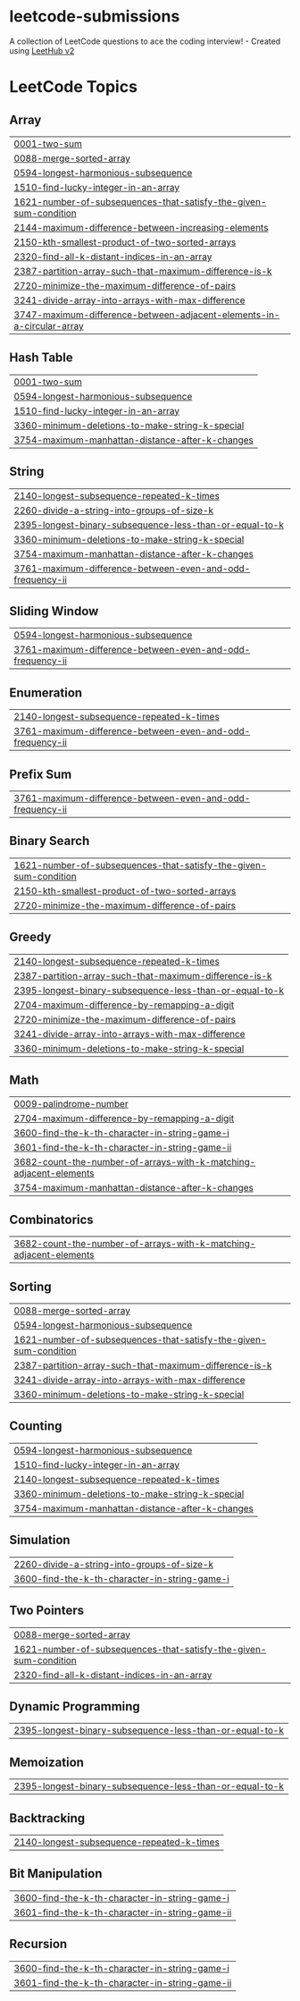 # leetcode-submissions
A collection of LeetCode questions to ace the coding interview! - Created using [LeetHub v2](https://github.com/arunbhardwaj/LeetHub-2.0)

<!---LeetCode Topics Start-->
# LeetCode Topics
## Array
|  |
| ------- |
| [0001-two-sum](https://github.com/Sumdiboii/leetcode-submissions/tree/master/0001-two-sum) |
| [0088-merge-sorted-array](https://github.com/Sumdiboii/leetcode-submissions/tree/master/0088-merge-sorted-array) |
| [0594-longest-harmonious-subsequence](https://github.com/Sumdiboii/leetcode-submissions/tree/master/0594-longest-harmonious-subsequence) |
| [1510-find-lucky-integer-in-an-array](https://github.com/Sumdiboii/leetcode-submissions/tree/master/1510-find-lucky-integer-in-an-array) |
| [1621-number-of-subsequences-that-satisfy-the-given-sum-condition](https://github.com/Sumdiboii/leetcode-submissions/tree/master/1621-number-of-subsequences-that-satisfy-the-given-sum-condition) |
| [2144-maximum-difference-between-increasing-elements](https://github.com/Sumdiboii/leetcode-submissions/tree/master/2144-maximum-difference-between-increasing-elements) |
| [2150-kth-smallest-product-of-two-sorted-arrays](https://github.com/Sumdiboii/leetcode-submissions/tree/master/2150-kth-smallest-product-of-two-sorted-arrays) |
| [2320-find-all-k-distant-indices-in-an-array](https://github.com/Sumdiboii/leetcode-submissions/tree/master/2320-find-all-k-distant-indices-in-an-array) |
| [2387-partition-array-such-that-maximum-difference-is-k](https://github.com/Sumdiboii/leetcode-submissions/tree/master/2387-partition-array-such-that-maximum-difference-is-k) |
| [2720-minimize-the-maximum-difference-of-pairs](https://github.com/Sumdiboii/leetcode-submissions/tree/master/2720-minimize-the-maximum-difference-of-pairs) |
| [3241-divide-array-into-arrays-with-max-difference](https://github.com/Sumdiboii/leetcode-submissions/tree/master/3241-divide-array-into-arrays-with-max-difference) |
| [3747-maximum-difference-between-adjacent-elements-in-a-circular-array](https://github.com/Sumdiboii/leetcode-submissions/tree/master/3747-maximum-difference-between-adjacent-elements-in-a-circular-array) |
## Hash Table
|  |
| ------- |
| [0001-two-sum](https://github.com/Sumdiboii/leetcode-submissions/tree/master/0001-two-sum) |
| [0594-longest-harmonious-subsequence](https://github.com/Sumdiboii/leetcode-submissions/tree/master/0594-longest-harmonious-subsequence) |
| [1510-find-lucky-integer-in-an-array](https://github.com/Sumdiboii/leetcode-submissions/tree/master/1510-find-lucky-integer-in-an-array) |
| [3360-minimum-deletions-to-make-string-k-special](https://github.com/Sumdiboii/leetcode-submissions/tree/master/3360-minimum-deletions-to-make-string-k-special) |
| [3754-maximum-manhattan-distance-after-k-changes](https://github.com/Sumdiboii/leetcode-submissions/tree/master/3754-maximum-manhattan-distance-after-k-changes) |
## String
|  |
| ------- |
| [2140-longest-subsequence-repeated-k-times](https://github.com/Sumdiboii/leetcode-submissions/tree/master/2140-longest-subsequence-repeated-k-times) |
| [2260-divide-a-string-into-groups-of-size-k](https://github.com/Sumdiboii/leetcode-submissions/tree/master/2260-divide-a-string-into-groups-of-size-k) |
| [2395-longest-binary-subsequence-less-than-or-equal-to-k](https://github.com/Sumdiboii/leetcode-submissions/tree/master/2395-longest-binary-subsequence-less-than-or-equal-to-k) |
| [3360-minimum-deletions-to-make-string-k-special](https://github.com/Sumdiboii/leetcode-submissions/tree/master/3360-minimum-deletions-to-make-string-k-special) |
| [3754-maximum-manhattan-distance-after-k-changes](https://github.com/Sumdiboii/leetcode-submissions/tree/master/3754-maximum-manhattan-distance-after-k-changes) |
| [3761-maximum-difference-between-even-and-odd-frequency-ii](https://github.com/Sumdiboii/leetcode-submissions/tree/master/3761-maximum-difference-between-even-and-odd-frequency-ii) |
## Sliding Window
|  |
| ------- |
| [0594-longest-harmonious-subsequence](https://github.com/Sumdiboii/leetcode-submissions/tree/master/0594-longest-harmonious-subsequence) |
| [3761-maximum-difference-between-even-and-odd-frequency-ii](https://github.com/Sumdiboii/leetcode-submissions/tree/master/3761-maximum-difference-between-even-and-odd-frequency-ii) |
## Enumeration
|  |
| ------- |
| [2140-longest-subsequence-repeated-k-times](https://github.com/Sumdiboii/leetcode-submissions/tree/master/2140-longest-subsequence-repeated-k-times) |
| [3761-maximum-difference-between-even-and-odd-frequency-ii](https://github.com/Sumdiboii/leetcode-submissions/tree/master/3761-maximum-difference-between-even-and-odd-frequency-ii) |
## Prefix Sum
|  |
| ------- |
| [3761-maximum-difference-between-even-and-odd-frequency-ii](https://github.com/Sumdiboii/leetcode-submissions/tree/master/3761-maximum-difference-between-even-and-odd-frequency-ii) |
## Binary Search
|  |
| ------- |
| [1621-number-of-subsequences-that-satisfy-the-given-sum-condition](https://github.com/Sumdiboii/leetcode-submissions/tree/master/1621-number-of-subsequences-that-satisfy-the-given-sum-condition) |
| [2150-kth-smallest-product-of-two-sorted-arrays](https://github.com/Sumdiboii/leetcode-submissions/tree/master/2150-kth-smallest-product-of-two-sorted-arrays) |
| [2720-minimize-the-maximum-difference-of-pairs](https://github.com/Sumdiboii/leetcode-submissions/tree/master/2720-minimize-the-maximum-difference-of-pairs) |
## Greedy
|  |
| ------- |
| [2140-longest-subsequence-repeated-k-times](https://github.com/Sumdiboii/leetcode-submissions/tree/master/2140-longest-subsequence-repeated-k-times) |
| [2387-partition-array-such-that-maximum-difference-is-k](https://github.com/Sumdiboii/leetcode-submissions/tree/master/2387-partition-array-such-that-maximum-difference-is-k) |
| [2395-longest-binary-subsequence-less-than-or-equal-to-k](https://github.com/Sumdiboii/leetcode-submissions/tree/master/2395-longest-binary-subsequence-less-than-or-equal-to-k) |
| [2704-maximum-difference-by-remapping-a-digit](https://github.com/Sumdiboii/leetcode-submissions/tree/master/2704-maximum-difference-by-remapping-a-digit) |
| [2720-minimize-the-maximum-difference-of-pairs](https://github.com/Sumdiboii/leetcode-submissions/tree/master/2720-minimize-the-maximum-difference-of-pairs) |
| [3241-divide-array-into-arrays-with-max-difference](https://github.com/Sumdiboii/leetcode-submissions/tree/master/3241-divide-array-into-arrays-with-max-difference) |
| [3360-minimum-deletions-to-make-string-k-special](https://github.com/Sumdiboii/leetcode-submissions/tree/master/3360-minimum-deletions-to-make-string-k-special) |
## Math
|  |
| ------- |
| [0009-palindrome-number](https://github.com/Sumdiboii/leetcode-submissions/tree/master/0009-palindrome-number) |
| [2704-maximum-difference-by-remapping-a-digit](https://github.com/Sumdiboii/leetcode-submissions/tree/master/2704-maximum-difference-by-remapping-a-digit) |
| [3600-find-the-k-th-character-in-string-game-i](https://github.com/Sumdiboii/leetcode-submissions/tree/master/3600-find-the-k-th-character-in-string-game-i) |
| [3601-find-the-k-th-character-in-string-game-ii](https://github.com/Sumdiboii/leetcode-submissions/tree/master/3601-find-the-k-th-character-in-string-game-ii) |
| [3682-count-the-number-of-arrays-with-k-matching-adjacent-elements](https://github.com/Sumdiboii/leetcode-submissions/tree/master/3682-count-the-number-of-arrays-with-k-matching-adjacent-elements) |
| [3754-maximum-manhattan-distance-after-k-changes](https://github.com/Sumdiboii/leetcode-submissions/tree/master/3754-maximum-manhattan-distance-after-k-changes) |
## Combinatorics
|  |
| ------- |
| [3682-count-the-number-of-arrays-with-k-matching-adjacent-elements](https://github.com/Sumdiboii/leetcode-submissions/tree/master/3682-count-the-number-of-arrays-with-k-matching-adjacent-elements) |
## Sorting
|  |
| ------- |
| [0088-merge-sorted-array](https://github.com/Sumdiboii/leetcode-submissions/tree/master/0088-merge-sorted-array) |
| [0594-longest-harmonious-subsequence](https://github.com/Sumdiboii/leetcode-submissions/tree/master/0594-longest-harmonious-subsequence) |
| [1621-number-of-subsequences-that-satisfy-the-given-sum-condition](https://github.com/Sumdiboii/leetcode-submissions/tree/master/1621-number-of-subsequences-that-satisfy-the-given-sum-condition) |
| [2387-partition-array-such-that-maximum-difference-is-k](https://github.com/Sumdiboii/leetcode-submissions/tree/master/2387-partition-array-such-that-maximum-difference-is-k) |
| [3241-divide-array-into-arrays-with-max-difference](https://github.com/Sumdiboii/leetcode-submissions/tree/master/3241-divide-array-into-arrays-with-max-difference) |
| [3360-minimum-deletions-to-make-string-k-special](https://github.com/Sumdiboii/leetcode-submissions/tree/master/3360-minimum-deletions-to-make-string-k-special) |
## Counting
|  |
| ------- |
| [0594-longest-harmonious-subsequence](https://github.com/Sumdiboii/leetcode-submissions/tree/master/0594-longest-harmonious-subsequence) |
| [1510-find-lucky-integer-in-an-array](https://github.com/Sumdiboii/leetcode-submissions/tree/master/1510-find-lucky-integer-in-an-array) |
| [2140-longest-subsequence-repeated-k-times](https://github.com/Sumdiboii/leetcode-submissions/tree/master/2140-longest-subsequence-repeated-k-times) |
| [3360-minimum-deletions-to-make-string-k-special](https://github.com/Sumdiboii/leetcode-submissions/tree/master/3360-minimum-deletions-to-make-string-k-special) |
| [3754-maximum-manhattan-distance-after-k-changes](https://github.com/Sumdiboii/leetcode-submissions/tree/master/3754-maximum-manhattan-distance-after-k-changes) |
## Simulation
|  |
| ------- |
| [2260-divide-a-string-into-groups-of-size-k](https://github.com/Sumdiboii/leetcode-submissions/tree/master/2260-divide-a-string-into-groups-of-size-k) |
| [3600-find-the-k-th-character-in-string-game-i](https://github.com/Sumdiboii/leetcode-submissions/tree/master/3600-find-the-k-th-character-in-string-game-i) |
## Two Pointers
|  |
| ------- |
| [0088-merge-sorted-array](https://github.com/Sumdiboii/leetcode-submissions/tree/master/0088-merge-sorted-array) |
| [1621-number-of-subsequences-that-satisfy-the-given-sum-condition](https://github.com/Sumdiboii/leetcode-submissions/tree/master/1621-number-of-subsequences-that-satisfy-the-given-sum-condition) |
| [2320-find-all-k-distant-indices-in-an-array](https://github.com/Sumdiboii/leetcode-submissions/tree/master/2320-find-all-k-distant-indices-in-an-array) |
## Dynamic Programming
|  |
| ------- |
| [2395-longest-binary-subsequence-less-than-or-equal-to-k](https://github.com/Sumdiboii/leetcode-submissions/tree/master/2395-longest-binary-subsequence-less-than-or-equal-to-k) |
## Memoization
|  |
| ------- |
| [2395-longest-binary-subsequence-less-than-or-equal-to-k](https://github.com/Sumdiboii/leetcode-submissions/tree/master/2395-longest-binary-subsequence-less-than-or-equal-to-k) |
## Backtracking
|  |
| ------- |
| [2140-longest-subsequence-repeated-k-times](https://github.com/Sumdiboii/leetcode-submissions/tree/master/2140-longest-subsequence-repeated-k-times) |
## Bit Manipulation
|  |
| ------- |
| [3600-find-the-k-th-character-in-string-game-i](https://github.com/Sumdiboii/leetcode-submissions/tree/master/3600-find-the-k-th-character-in-string-game-i) |
| [3601-find-the-k-th-character-in-string-game-ii](https://github.com/Sumdiboii/leetcode-submissions/tree/master/3601-find-the-k-th-character-in-string-game-ii) |
## Recursion
|  |
| ------- |
| [3600-find-the-k-th-character-in-string-game-i](https://github.com/Sumdiboii/leetcode-submissions/tree/master/3600-find-the-k-th-character-in-string-game-i) |
| [3601-find-the-k-th-character-in-string-game-ii](https://github.com/Sumdiboii/leetcode-submissions/tree/master/3601-find-the-k-th-character-in-string-game-ii) |
<!---LeetCode Topics End-->
